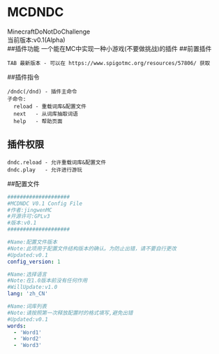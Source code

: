 # MCDNDC
MinecraftDoNotDoChallenge  
当前版本:v0.1(Alpha)  
##插件功能
一个能在MC中实现一种小游戏(不要做挑战)的插件
##前置插件
```
TAB 最新版本 - 可以在 https://www.spigotmc.org/resources/57806/ 获取
```
##插件指令
```text
/dndc(/dnd) - 插件主命令
子命令:
  reload - 重载词库&配置文件
  next   - 从词库抽取词语
  help   - 帮助页面
```
## 插件权限
```text
dndc.reload - 允许重载词库&配置文件
dndc.play   - 允许进行游玩
```
##配置文件
```yaml
####################
#MCDNDC V0.1 Config File
#作者:jingwenMC
#开源许可:GPLv3
#版本:v0.1
####################

#Name:配置文件版本
#Note:此项用于配置文件结构版本的确认。为防止出错，请不要自行更改
#Updated:v0.1
config_version: 1

#Name:选择语言
#Note:在1.0版本前没有任何作用
#WillUpdate:v1.0
lang: 'zh_CN'

#Name:词库列表
#Note:请按照第一次释放配置时的格式填写,避免出错
#Updated:v0.1
words:
  - 'Word1'
  - 'Word2'
  - 'Word3'
```